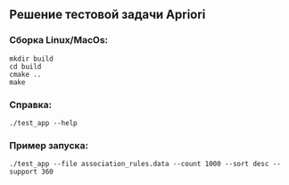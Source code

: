 ## Решение тестовой задачи Apriori


### Сборка Linux/MacOs:

	mkdir build
	cd build
	cmake ..
	make

### Справка:

	./test_app --help

### Пример запуска:

	./test_app --file association_rules.data --count 1000 --sort desc --support 360
